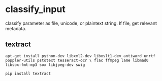 # classify_input
classify parameter as file, unicode, or plaintext string. If file, get relevant metadata.

## textract

`apt-get install python-dev libxml2-dev libxslt1-dev antiword unrtf poppler-utils pstotext tesseract-ocr \
flac ffmpeg lame libmad0 libsox-fmt-mp3 sox libjpeg-dev swig`

`pip install textract`
